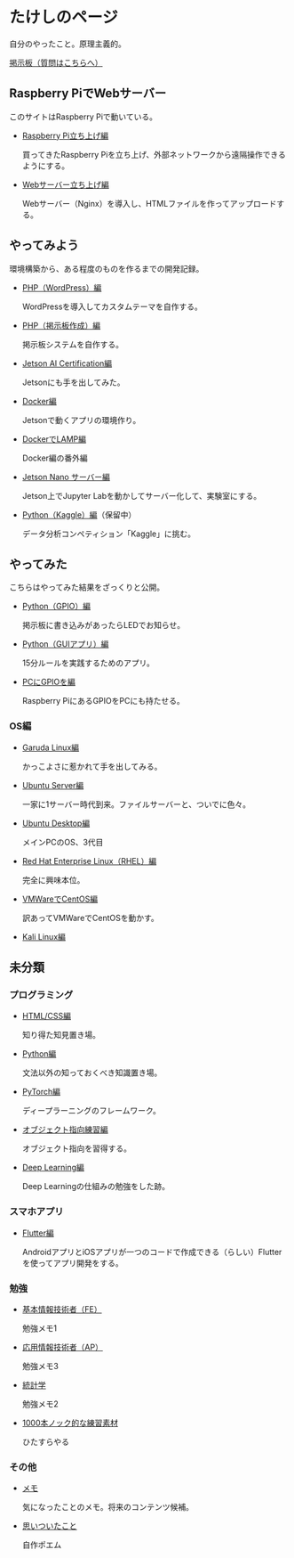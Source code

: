 # たけしのページ

自分のやったこと。原理主義的。

[掲示板（質問はこちらへ）](php-bbs/)

## Raspberry PiでWebサーバー

このサイトはRaspberry Piで動いている。

* [Raspberry Pi立ち上げ編](startup/)

  買ってきたRaspberry Piを立ち上げ、外部ネットワークから遠隔操作できるようにする。

* [Webサーバー立ち上げ編](webserver/)

  Webサーバー（Nginx）を導入し、HTMLファイルを作ってアップロードする。

## やってみよう

環境構築から、ある程度のものを作るまでの開発記録。

* [PHP（WordPress）編](wordpress/)

  WordPressを導入してカスタムテーマを自作する。
  
* [PHP（掲示板作成）編](php/)

  掲示板システムを自作する。
  
* [Jetson AI Certification編](jetsoncert/)

  Jetsonにも手を出してみた。

* [Docker編](docker/)

  Jetsonで動くアプリの環境作り。

* [DockerでLAMP編](docker-lamp/)

  Docker編の番外編

* [Jetson Nano サーバー編](jetsonlab/)

  Jetson上でJupyter Labを動かしてサーバー化して、実験室にする。

* [Python（Kaggle）編](kaggle/)（保留中）

  データ分析コンペティション「Kaggle」に挑む。

## やってみた

こちらはやってみた結果をざっくりと公開。

* [Python（GPIO）編](bbs-led/)

  掲示板に書き込みがあったらLEDでお知らせ。
  
* [Python（GUIアプリ）編](python_gui/)

  15分ルールを実践するためのアプリ。
  
* [PCにGPIOを編](ft232h/)

  Raspberry PiにあるGPIOをPCにも持たせる。

### OS編

* [Garuda Linux編](garuda/)

  かっこよさに惹かれて手を出してみる。
  
* [Ubuntu Server編](ubuntuserver/)

  一家に1サーバー時代到来。ファイルサーバーと、ついでに色々。
  
* [Ubuntu Desktop編](ubuntudesktop/)

  メインPCのOS、3代目

* [Red Hat Enterprise Linux（RHEL）編](rhel/)

  完全に興味本位。
  
* [VMWareでCentOS編](vmware/)

  訳あってVMWareでCentOSを動かす。
  
* [Kali Linux編](kali/)

## 未分類

### プログラミング

* [HTML/CSS編](htmlcss/)

  知り得た知見置き場。

* [Python編](python/)

  文法以外の知っておくべき知識置き場。

* [PyTorch編](pytorch/)

  ディープラーニングのフレームワーク。

* [オブジェクト指向練習編](oop/)

  オブジェクト指向を習得する。
  
* [Deep Learning編](deeplearning/)

  Deep Learningの仕組みの勉強をした跡。

### スマホアプリ

* [Flutter編](flutter/index.html)

  AndroidアプリとiOSアプリが一つのコードで作成できる（らしい）Flutterを使ってアプリ開発をする。

### 勉強

* [基本情報技術者（FE）](fe/)

  勉強メモ1
  
* [応用情報技術者（AP）](ap/)

  勉強メモ3
  
* [統計学](statics/)

  勉強メモ2

* [1000本ノック的な練習素材](exercises/)

  ひたすらやる

### その他

* [メモ](memo/)

  気になったことのメモ。将来のコンテンツ候補。
  
* [思いついたこと](poem/)

  自作ポエム